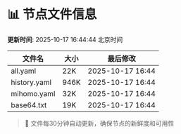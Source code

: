 # 📊 节点文件信息

**更新时间**: 2025-10-17 16:44:44 北京时间

| 文件名 | 大小 | 最后修改 |
|--------|------|----------|
| all.yaml | 22K | 2025-10-17 16:44 |
| history.yaml | 946K | 2025-10-17 16:44 |
| mihomo.yaml | 32K | 2025-10-17 16:44 |
| base64.txt | 19K | 2025-10-17 16:44 |

> 🔄 文件每30分钟自动更新，确保节点的新鲜度和可用性

